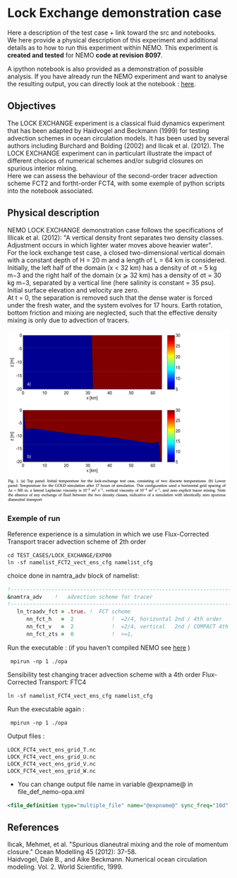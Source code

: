 # Lock Exchange demonstration case
Here a description of the test case + link toward the src and notebooks. 
<br>
We here provide a physical description of this experiment and additional details as to how to run this experiment within NEMO. This experiment is **created and tested** for NEMO **code at revision 8097**. 

A ipython notebook is also provided as a demonstration of possible analysis. If you have already run the NEMO experiment and want to analyse the resulting output, you can directly look at the notebook : [here](https://github.com/lesommer/unofficial-nemo-test-cases-repository/blob/master/lock-exchange/notebook/lock-notebook.ipynb).

## Objectives
The LOCK EXCHANGE experiment is a classical fluid dynamics experiment that has been adapted by Haidvogel and Beckmann (1999) for testing advection schemes in ocean circulation models. It has been used by several authors including Burchard and Bolding (2002) and Ilıcak et al. (2012). The LOCK EXCHANGE experiment can in particulart illustrate the impact of different choices of numerical schemes and/or subgrid closures on spurious interior mixing. <br>
Here we can assess the behaviour of the second-order tracer advection scheme FCT2 and fortht-order FCT4, with some exemple of python scripts into the notebook associated.


## Physical description
NEMO LOCK EXCHANGE demonstration case follows the specifications of Illicak et al. (2012): 
"A vertical density front separates two density classes. Adjustment occurs in which lighter water moves above heavier water". <br>
For the lock exchange test case, a closed two-dimensional vertical domain with a constant depth of H = 20 m and a length of L = 64 km is considered. Initially, the left half of the domain (x < 32 km) has a density of σt = 5 kg m−3 and the right half of the domain (x ⩾ 32 km) has a density of σt = 30 kg m−3, separated by a vertical line (here salinity is constant = 35 psu). Initial surface elevation and velocity are zero.<br>
At t = 0, the separation is removed such that the dense water is forced under the fresh water, and the system evolves for 17 hours. Earth rotation, bottom friction and mixing are neglected, such that the effective density mixing is only due to advection of tracers.  <br>

 <img src="./figures/start-lock-exchange.001.jpeg"><br>
 

### Exemple of run

Reference experience is a simulation in which we use Flux-Corrected Transport tracer advection scheme of 2th order  

```
cd TEST_CASES/LOCK_EXCHANGE/EXP00
ln -sf namelist_FCT2_vect_ens_cfg namelist_cfg
```
choice done in namtra_adv block of namelist: 

~~~fortran
!-----------------------------------------------------------------------
&namtra_adv    !   advection scheme for tracer
!-----------------------------------------------------------------------
   ln_traadv_fct = .true. !  FCT scheme
      nn_fct_h   =  2            !  =2/4, horizontal 2nd / 4th order
      nn_fct_v   =  2            !  =2/4, vertical   2nd / COMPACT 4th order
      nn_fct_zts =  0            !  >=1, 
~~~

Run the executable : (if you haven't compiled NEMO see [here](https://github.com/sflavoni/NEMO-test-cases) )

``` 
 mpirun -np 1 ./opa 
```

Sensibility test changing tracer advection scheme with a 4th order Flux-Corrected Transport: FTC4

```
ln -sf namelist_FCT4_vect_ens_cfg namelist_cfg
```

Run the executable again : 

``` 
 mpirun -np 1 ./opa 
```

Output files : <br>

~~~
LOCK_FCT4_vect_ens_grid_T.nc
LOCK_FCT4_vect_ens_grid_U.nc
LOCK_FCT4_vect_ens_grid_V.nc
LOCK_FCT4_vect_ens_grid_W.nc
~~~

* You can change output file name  in variable @expname@ in file\_def\_nemo-opa.xml

~~~xml
<file_definition type="multiple_file" name="@expname@" sync_freq="10d" min_digits="4">
~~~

## References

Ilıcak, Mehmet, et al. "Spurious dianeutral mixing and the role of momentum closure." Ocean Modelling 45 (2012): 37-58.<br>
Haidvogel, Dale B., and Aike Beckmann. Numerical ocean circulation modeling. Vol. 2. World Scientific, 1999. <br>

